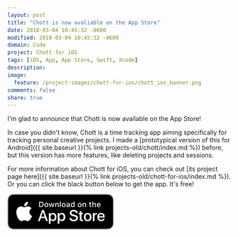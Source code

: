 ```yaml
---
layout: post
title: "Chott is now avaliable on the App Store"
date: 2018-03-04 10:45:32 -0600
modified: 2018-03-04 10:45:32 -0600
domain: Code
project: Chott for iOS
tags: [iOS, App, App Store, Swift, Xcode]
description:
image:
  feature: /project-images/chott-for-ios/chott_ios_banner.png
comments: false
share: true
---
```


I'm glad to announce that Chott is now available on the App Store!

In case you didn't know, Chott is a time tracking app aiming specifically for tracking personal creative projects. I made a [prototypical version of this for Android]({{ site.baseurl }}{% link projects-old/chott/index.md %}) before, but this version has more features, like deleting projects and sessions.

For more information about Chott for iOS, you can check out [its project page here]({{ site.baseurl }}{% link projects-old/chott-for-ios/index.md %}). Or you can click the black button below to get the app. It's free!

<div markdown="0">
   <a href="https://itunes.apple.com/us/app/chott-hobby-time-tracking/id1355028450" target="_blank">
        <img src="/_images/Download_on_the_App_Store_Badge_US-UK_RGB_blk_092917.svg" alt="Download_on_the_App_Store_Badge" style="margin-bottom: 20px"/>
   </a>
</div>
